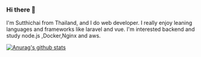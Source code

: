 ### Hi there 👋

I'm Sutthichai from Thailand, and I do web developer. I really enjoy leaning languages and frameworks like laravel and vue. I'm interested backend and study node.js ,Docker,Nginx and aws.

[![Anurag's github stats](https://github-readme-stats.vercel.app/api?username=sutthichai1024)](https://github.com/anuraghazra/github-readme-stats)


<!--
**sutthichai1024/sutthichai1024** is a ✨ _special_ ✨ repository because its `README.md` (this file) appears on your GitHub profile.

Here are some ideas to get you started:

- 🔭 I’m currently working on ...
- 🌱 I’m currently learning ...
- 👯 I’m looking to collaborate on ...
- 🤔 I’m looking for help with ...
- 💬 Ask me about ...
- 📫 How to reach me: ...
- 😄 Pronouns: ...
- ⚡ Fun fact: ...
-->
